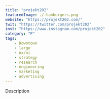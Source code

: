 ```yaml
---
title: "projekt202"
featuredImage: ./-hamburgers.png
website: "https://projekt202.com/"
twit: "https://twitter.com/projekt202"
inst: "https://www.instagram.com/projekt202"
category: "P"
tags:
    - Downtown
    - large
    - ux/ui
    - strategy
    - research
    - engineering
    - marketing
    - advertising
---
```


Description
